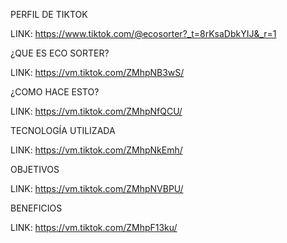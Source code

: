 PERFIL DE TIKTOK

LINK: https://www.tiktok.com/@ecosorter?_t=8rKsaDbkYIJ&_r=1


¿QUE ES ECO SORTER? 

LINK: https://vm.tiktok.com/ZMhpNB3wS/

¿COMO HACE ESTO?

LINK: https://vm.tiktok.com/ZMhpNfQCU/

TECNOLOGÍA UTILIZADA

LINK: https://vm.tiktok.com/ZMhpNkEmh/

OBJETIVOS

LINK: https://vm.tiktok.com/ZMhpNVBPU/

BENEFICIOS

LINK: https://vm.tiktok.com/ZMhpF13ku/
